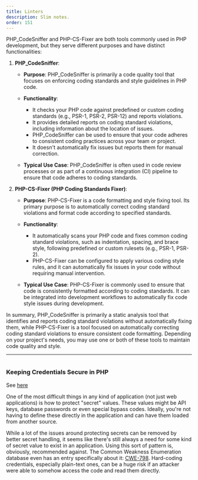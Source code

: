 ```yaml
---
title: Linters
description: Slim notes.
order: 151
---
```


PHP_CodeSniffer and PHP-CS-Fixer are both tools commonly used in PHP development, but they serve different purposes and have distinct functionalities:

1. **PHP_CodeSniffer**:

   - **Purpose**: PHP_CodeSniffer is primarily a code quality tool that focuses on enforcing coding standards and style guidelines in PHP code.
   
   - **Functionality**:
     - It checks your PHP code against predefined or custom coding standards (e.g., PSR-1, PSR-2, PSR-12) and reports violations.
     - It provides detailed reports on coding standard violations, including information about the location of issues.
     - PHP_CodeSniffer can be used to ensure that your code adheres to consistent coding practices across your team or project.
     - It doesn't automatically fix issues but reports them for manual correction.

   - **Typical Use Case**: PHP_CodeSniffer is often used in code review processes or as part of a continuous integration (CI) pipeline to ensure that code adheres to coding standards.

2. **PHP-CS-Fixer (PHP Coding Standards Fixer)**:

   - **Purpose**: PHP-CS-Fixer is a code formatting and style fixing tool. Its primary purpose is to automatically correct coding standard violations and format code according to specified standards.
   
   - **Functionality**:
     - It automatically scans your PHP code and fixes common coding standard violations, such as indentation, spacing, and brace style, following predefined or custom rulesets (e.g., PSR-1, PSR-2).
     - PHP-CS-Fixer can be configured to apply various coding style rules, and it can automatically fix issues in your code without requiring manual intervention.
   
   - **Typical Use Case**: PHP-CS-Fixer is commonly used to ensure that code is consistently formatted according to coding standards. It can be integrated into development workflows to automatically fix code style issues during development.

In summary, PHP_CodeSniffer is primarily a static analysis tool that identifies and reports coding standard violations without automatically fixing them, while PHP-CS-Fixer is a tool focused on automatically correcting coding standard violations to ensure consistent code formatting. Depending on your project's needs, you may use one or both of these tools to maintain code quality and style.

---


```php

```



### Keeping Credentials Secure in PHP

See [here](https://www.codementor.io/@ccornutt/keeping-credentials-secure-in-php-kvcbrk55z)

One of the most difficult things in any kind of application (not just web applications) is how to protect "secret" values. These values might be API keys, database passwords or even special bypass codes. Ideally, you're not having to define these directly in the application and can have them loaded from another source.

While a lot of the issues around protecting secrets can be removed by better secret handling, it seems like there's still always a need for some kind of secret value to exist in an application. Using this sort of pattern is, obviously, recommended against. The Common Weakness Enumeration database even has an entry specifically about it: [CWE-798](https://cwe.mitre.org/data/definitions/798.html). Hard-coding credentials, especially plain-text ones, can be a huge risk if an attacker were able to somehow access the code and read them directly.


